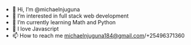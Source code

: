 - 👋 Hi, I’m @michaelnjuguna
- 👀 I’m interested in full stack web development
- 🌱 I’m currently learning Math and Python
- 💞 I love Javascript
- 📫 How to reach me michaelnjuguna184@gmail.com/+25496371360

<!---
michaelnjuguna/michaelnjuguna is a ✨ special ✨ repository because its `README.md` (this file) appears on your GitHub profile.
You can click the Preview link to take a look at your changes.
--->
